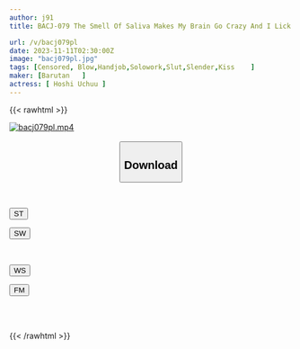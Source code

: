 ```yaml
---
author: j91
title: BACJ-079 The Smell Of Saliva Makes My Brain Go Crazy And I Lick It So Much That I Destroy The Cock Of A Man Whose Freedom Has Been Taken Away From Me. Star Universe

url: /v/bacj079pl
date: 2023-11-11T02:30:00Z
image: "bacj079pl.jpg"
tags: [Censored, Blow,Handjob,Solowork,Slut,Slender,Kiss	]
maker: [Barutan   ]
actress: [ Hoshi Uchuu ]
---
```



{{< rawhtml >}}

<div class="video" data-videoid="LDKJ1r0bzPURlZX">
    <a href="javascript:;">
        <img src="https://my.j91.asia/v/bacj079pl/bacj079pl.jpg" width="WIDTH" height="HEIGHT" alt="bacj079pl.mp4" loading="lazy">
    </a>
</div>

<script type="text/javascript" src="https://j91.asia/asset/on-demand-st.js"></script>

<br>
  <link rel="stylesheet" href="https://j91.asia/asset/bs5.css">
  
  <center>
  <button class="btn btn-primary" type="button" data-bs-toggle="collapse" data-bs-target=".multi-collapse" aria-expanded="false" aria-controls="multiCollapseExample1 multiCollapseExample2"><h2>Download</h2></button></center>
</p>
<div class="row">
  <div class="col">
    <div class="collapse multi-collapse" id="multiCollapseExample1">
      <div class="card card-body">
	      	      <br>
<div class="buttons">  
<p><a href="https://streamtape.to/v/LDKJ1r0bzPURlZX" target="_blank"><button class="btn-hover color-3"><i class="fa fa-download"></i> ST</button></a></p>
<p><a href="https://sfastwish.com/zj96zmpev10h" target="_blank"><button class="btn-hover color-2"><i class="fa fa-download"></i> SW</button></a></p></div>
    </div>
  </div>
</div>
  <div class="col">
    <div class="collapse multi-collapse" id="multiCollapseExample2">
      <div class="card card-body">
	      <br>
<div class="buttons">
<p><a href="javascript:;" target="_blank"><button class="btn-hover color-9"><i class="fa fa-download"></i> WS</button></a></p>
<p><a href="javascript:;" target="_blank"><button class="btn-hover color-8"><i class="fa fa-download"></i> FM</button></a></p></div>
<br><br>
      </div>
    </div>
  </div>
</div>

{{< /rawhtml >}}
